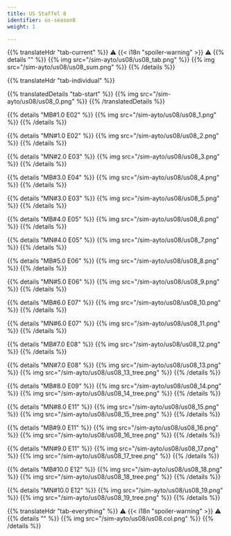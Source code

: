 ```yaml
---
title: US Staffel 8
identifier: us-season8
weight: 1

---
```


{{% translateHdr "tab-current" %}}
:warning: {{< i18n "spoiler-warning" >}} :warning:
{{% details "" %}}
{{% img src="/sim-ayto/us08/us08_tab.png" %}}
{{% img src="/sim-ayto/us08/us08_sum.png" %}}
{{% /details %}}

{{% translateHdr "tab-individual" %}}

{{% translatedDetails "tab-start" %}}
{{% img src="/sim-ayto/us08/us08_0.png" %}}
{{% /translatedDetails %}}

{{% details "MB#1.0 E02" %}}
{{% img src="/sim-ayto/us08/us08_1.png" %}}
{{% /details %}}

{{% details "MN#1.0 E02" %}}
{{% img src="/sim-ayto/us08/us08_2.png" %}}
{{% /details %}}

{{% details "MN#2.0 E03" %}}
{{% img src="/sim-ayto/us08/us08_3.png" %}}
{{% /details %}}

{{% details "MB#3.0 E04" %}}
{{% img src="/sim-ayto/us08/us08_4.png" %}}
{{% /details %}}

{{% details "MN#3.0 E03" %}}
{{% img src="/sim-ayto/us08/us08_5.png" %}}
{{% /details %}}

{{% details "MB#4.0 E05" %}}
{{% img src="/sim-ayto/us08/us08_6.png" %}}
{{% /details %}}

{{% details "MN#4.0 E05" %}}
{{% img src="/sim-ayto/us08/us08_7.png" %}}
{{% /details %}}

{{% details "MB#5.0 E06" %}}
{{% img src="/sim-ayto/us08/us08_8.png" %}}
{{% /details %}}

{{% details "MN#5.0 E06" %}}
{{% img src="/sim-ayto/us08/us08_9.png" %}}
{{% /details %}}

{{% details "MB#6.0 E07" %}}
{{% img src="/sim-ayto/us08/us08_10.png" %}}
{{% /details %}}

{{% details "MN#6.0 E07" %}}
{{% img src="/sim-ayto/us08/us08_11.png" %}}
{{% /details %}}

{{% details "MB#7.0 E08" %}}
{{% img src="/sim-ayto/us08/us08_12.png" %}}
{{% /details %}}

{{% details "MN#7.0 E08" %}}
{{% img src="/sim-ayto/us08/us08_13.png" %}}
{{% img src="/sim-ayto/us08/us08_13_tree.png" %}}
{{% /details %}}

{{% details "MB#8.0 E09" %}}
{{% img src="/sim-ayto/us08/us08_14.png" %}}
{{% img src="/sim-ayto/us08/us08_14_tree.png" %}}
{{% /details %}}

{{% details "MN#8.0 E11" %}}
{{% img src="/sim-ayto/us08/us08_15.png" %}}
{{% img src="/sim-ayto/us08/us08_15_tree.png" %}}
{{% /details %}}

{{% details "MB#9.0 E11" %}}
{{% img src="/sim-ayto/us08/us08_16.png" %}}
{{% img src="/sim-ayto/us08/us08_16_tree.png" %}}
{{% /details %}}

{{% details "MN#9.0 E11" %}}
{{% img src="/sim-ayto/us08/us08_17.png" %}}
{{% img src="/sim-ayto/us08/us08_17_tree.png" %}}
{{% /details %}}

{{% details "MB#10.0 E12" %}}
{{% img src="/sim-ayto/us08/us08_18.png" %}}
{{% img src="/sim-ayto/us08/us08_18_tree.png" %}}
{{% /details %}}

{{% details "MN#10.0 E12" %}}
{{% img src="/sim-ayto/us08/us08_19.png" %}}
{{% img src="/sim-ayto/us08/us08_19_tree.png" %}}
{{% /details %}}

{{% translateHdr "tab-everything" %}}
:warning: {{< i18n "spoiler-warning" >}} :warning:
{{% details "" %}}
{{% img src="/sim-ayto/us08/us08.col.png" %}}
{{% /details %}}
